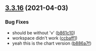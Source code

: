 ## [3.3.16](https://github.com/Badminton-Apps/core/compare/v3.3.15...v3.3.16) (2021-04-03)


### Bug Fixes

* should be without 'v' ([b861c10](https://github.com/Badminton-Apps/core/commit/b861c10f431f8af0c3cf4bc5984e35333f65211f))
* workspace didn't work ([ccbaff1](https://github.com/Badminton-Apps/core/commit/ccbaff1c8ca24ac818bf4beb022cc410ae1e6a32))
* yeah this is the chart version ([b886a7f](https://github.com/Badminton-Apps/core/commit/b886a7f8577552940a61b9c46aa6a6ef7b8aac80))



